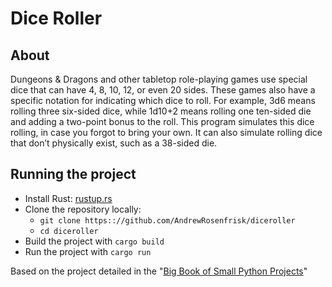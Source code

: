 # Dice Roller

## About
Dungeons & Dragons and other tabletop role-playing games use special dice that 
can have 4, 8, 10, 12, or even 20 sides. These games also have a specific notation 
for indicating which dice to roll. For example, 3d6 means rolling three six-sided 
dice, while 1d10+2 means rolling one ten-sided die and adding a two-point bonus to 
the roll. This program simulates this dice rolling, in case you forgot to bring your 
own. It can also simulate rolling dice that don’t physically exist, such as a 38-sided die.

## Running the project
* Install Rust: [rustup.rs](https://rustup.rs/)
* Clone the repository locally:
  * `git clone https:://github.com/AndrewRosenfrisk/diceroller`
  * `cd diceroller`
* Build the project with `cargo build`
* Run the project with `cargo run`

Based on the project detailed in the "[Big Book of Small Python Projects](https://inventwithpython.com/bigbookpython/project18.html)"
